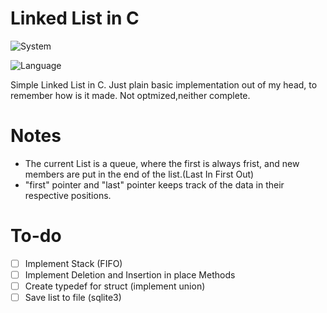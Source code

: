# Linked List in C

![System](https://img.shields.io/badge/System-Android_TERMUX-47D147?style=for-the-badge&logo=android)

![Language](https://img.shields.io/badge/language-c-00599c?style=for-the-badge&logo=c&logoColor=white)

Simple Linked List in C. Just plain basic implementation out of my  head, to remember how is it made. Not optmized,neither complete.

# Notes 

- The current List is a queue, where the first is always frist, and new members are put in the end of the list.(Last In First Out)
- "first" pointer and "last" pointer keeps track of the data in their respective positions.

# To-do
- [ ] Implement Stack (FIFO)
- [ ] Implement Deletion and Insertion in place Methods
- [ ] Create typedef for struct (implement union)
- [ ] Save list to file (sqlite3)
